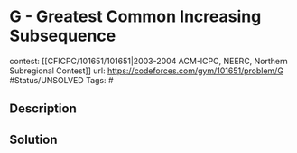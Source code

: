 # G - Greatest Common Increasing Subsequence

contest: [[CFICPC/101651/101651|2003-2004 ACM-ICPC, NEERC, Northern Subregional Contest]]
url: https://codeforces.com/gym/101651/problem/G
#Status/UNSOLVED
Tags: #

## Description

## Solution

